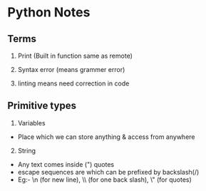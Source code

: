 # Python Notes
## Terms
1. Print (Built in function same as remote)

2. Syntax error (means grammer error)

3. linting means need correction in code

## Primitive types
1. Variables 
- Place which we can store anything & access from anywhere
2. String
- Any text comes inside (") quotes
- escape sequences are which can be prefixed by backslash(/)
- Eg:- \n (for new line), \\\ (for one back slash), \\" (for quotes)
